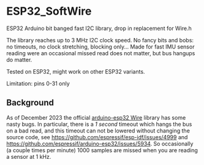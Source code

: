 # ESP32_SoftWire
ESP32 Arduino bit banged fast I2C library, drop in replacement for Wire.h

The library reaches up to 3 MHz I2C clock speed. No fancy bits and bobs: no timeouts, no clock stretching, blocking only... Made for fast IMU sensor reading were an occasional missed read does not matter, but bus hangups do matter.

Tested on ESP32, might work on other ESP32 variants.

Limitation: pins 0-31 only

## Background

As of December 2023 the official [arduino-esp32 Wire](https://github.com/espressif/arduino-esp32/tree/master/libraries/Wire) library has some nasty bugs. In particular, there is a *1 second* timeout which hangs the bus on a bad read, and this timeout can not be lowered without changing the source code, see https://github.com/espressif/esp-idf/issues/4999 and https://github.com/espressif/arduino-esp32/issues/5934. So occasionally (a couple times per minute) 1000 samples are missed when you are reading a sensor at 1 kHz. 
